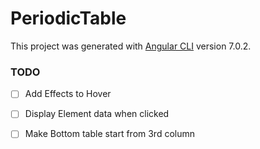 # PeriodicTable

This project was generated with [Angular CLI](https://github.com/angular/angular-cli) version 7.0.2.

### TODO

- [ ] Add Effects to Hover
- [ ] Display Element data when clicked
- [ ] Make Bottom table start from 3rd column


